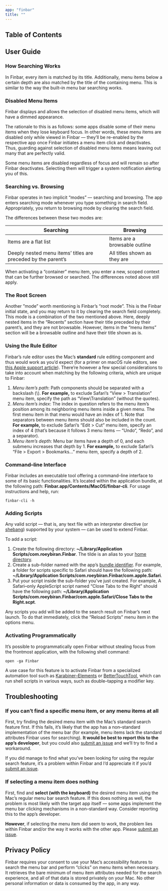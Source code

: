 ```yaml
---
app: "finbar"
title: ""
---
```


## Table of Contents

## User Guide

### How Searching Works

In Finbar, every item is matched by its title. Additionally, menu items below a certain depth are also matched by the title of the containing menu. This is similar to the way the built–in menu bar searching works.

### Disabled Menu Items

Finbar displays and allows the selection of disabled menu items, which will have a dimmed appearance.

The rationale to this is as follows: some apps disable some of their menu items when they lose keyboard focus. In other words, these menu items are disabled only while viewed in Finbar — they’ll be re-enabled by the respective app once Finbar initiates a menu item click and deactivates. Thus, guarding against selection of disabled menu items means leaving out many that are perfectly valid.

Some menu items are disabled regardless of focus and will remain so after Finbar deactivates. Selecting them will trigger a system notification alerting you of this.

### Searching vs. Browsing

Finbar operates in two implicit “modes” — searching and browsing. The app enters searching mode whenever you type something in search field. Appropriately, you return to browsing mode by clearing the search field.

The differences between these two modes are:

| Searching | Browsing |
| --------- | ------- |
| Items are a flat list | Items are a browsable outline |
| Deeply nested menu items’ titles are preceded by the parent’s | All titles shown as they are |

When activating a “container” menu item, you enter a new, scoped context that can be further browsed or searched. The differences noted above still apply.

### The Root Screen

Another ”mode” worth mentioning is Finbar’s “root mode”. This is the Finbar initial state, and you may return to it by clearing the search field completely. This mode is a combination of the two mentioned above. Here, deeply nested items in the “Recents” section have their title preceded by their parent’s, and they are not browsable. However, items in the “menu items” section will be a browsable outline and have their title shown as is.

### Using the Rule Editor

Finbar’s rule editor uses the Mac’s **standard** rule editing component and thus would work as you’d expect (for a primer on macOS rule editors, see [this Apple support article](https://support.apple.com/en-gb/guide/mac-help/mh15155/mac)). There’re however a few special considerations to take into account when matching by the following criteria, which are unique to Finbar:

1. _Menu item’s path_: Path components should be separated with a backslash (\\). **For example,** to exclude Safari’s “View > Translation” menu item, specify the path as “View\Translation” (without the quotes).
2. _Menu item’s index_: The index in question refers to the menu item’s position among its neighboring menu items inside a given menu. The first menu item in that menu would have an index of 1. Note that separators between menu items should also be included in the count. **For example,** to exclude Safari’s “Edit > Cut” menu item, specify an index of 4 (that’s because it follows 3 menu items — “Undo“, “Redo”, and a separator).
3. _Menu item’s depth_: Menu bar items have a depth of 0, and each submenu increases that depth by 1. **For example,** to exclude Safari’s “File > Export > Bookmarks…” menu item, specify a depth of 2.

### Command–line Interface

Finbar includes an executable tool offering a command–line interface to some of its basic functionalities. It’s located within the application bundle, at the following path: **Finbar.app/Contents/MacOS/finbar-cli**. For usage instructions and help, run:

```shell
finbar-cli -h
```

### Adding Scripts

Any valid script — that is, any text file with an interpreter directive (or [shebang](<https://en.wikipedia.org/wiki/Shebang_(Unix)>)) supported by your system — can be used to extend Finbar.

To add a script:

1. Create the following directory: **~/Library/Application Scripts/com.roeybiran.Finbar**. The tilde is an alias to your [home directory](https://en.wikipedia.org/wiki/Home_directory).
2. Create a sub–folder named with the app’s [bundle identifier](https://cocoacasts.com/what-are-app-ids-and-bundle-identifiers/). For example, a folder for scripts specific to Safari should have the following path: **~/Library/Application Scripts/com.roeybiran.Finbar/com.apple.Safari**.
3. Put your script inside the sub–folder you’ve just created. For example, A Safari–only AppleScript script named “Close Tabs to the Right” should have the following path: **~/Library/Application Scripts/com.roeybiran.Finbar/com.apple.Safari/Close Tabs to the Right.scpt**.

Any scripts you add will be added to the search result on Finbar’s next launch. To do that immediately, click the “Reload Scripts” menu item in the options menu.

### Activating Programmatically

It’s possible to programmatically open Finbar without stealing focus from the frontmost application, with the following shell command:

```shell
open -ga Finbar
```

A use case for this feature is to activate Finbar from a specialized automation tool such as [Karabiner–Elements](https://github.com/pqrs-org/Karabiner-Elements) or [BetterTouchTool](https://folivora.ai/), which can run shell scripts in various ways, such as double–tapping a modifier key.

## Troubleshooting

### If you can’t find a specific menu item, or any menu items at all

First, try finding the desired menu item with the Mac’s standard search feature first. If this fails, it’s likely that the app has a non–standard implementation of the menu bar (for example, menu items lack the standard attributes Finbar uses for searching). **It would be best to report this to the app’s developer**, but you could also [submit an issue](https://github.com/roeybiran/finbar-issues/issues) and we’ll try to find a workaround.

If you did manage to find what you’ve been looking for using the regular search feature, it’s a problem within Finbar and I‘d appreciate it if you’d [submit an issue](https://github.com/roeybiran/finbar-issues/issues).

### If selecting a menu item does nothing

First, find and **select (with the keyboard)** the desired menu item using the Mac’s regular menu bar search feature. If this does nothing as well, the problem is most likely with the target app itself — some apps implement the menu bar clicking mechanisms in a non–standard way. Consider reporting this to the app’s developer.

**However**, if selecting the menu item did seem to work, the problem lies within Finbar and/or the way it works with the other app. Please [submit an issue](https://github.com/roeybiran/finbar-issues/issues).

## Privacy Policy

Finbar requires your consent to use your Mac’s accessibility features to search the menu bar and perform “clicks” on menu items when necessary. It retrieves the bare minimum of menu item attributes needed for the search experience, and all of that data is stored privately on your Mac. No other personal information or data is consumed by the app, in any way.
